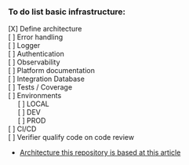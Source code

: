 ### To do list basic infrastructure: 
[X] Define architecture
<br>
[ ] Error handling
<br>
[ ] Logger
<br>
[ ] Authentication
<br>
[ ] Observability
<br>
[ ] Platform documentation
<br>
[ ] Integration Database
<br>
[ ] Tests / Coverage
<br>
[ ] Environments
    <br>
    &nbsp;&nbsp;&nbsp;&nbsp;
    [ ] LOCAL
    <br>
    &nbsp;&nbsp;&nbsp;&nbsp;
    [ ] DEV
    <br>
    &nbsp;&nbsp;&nbsp;&nbsp;
    [ ] PROD
<br>
[ ] CI/CD
<br>
[ ] Verifier qualify code on code review

- [Architecture this repository is based at this article](https://blog.serverlessadvocate.com/serverless-clean-architecture-code-with-domain-driven-design-852796846d28)

